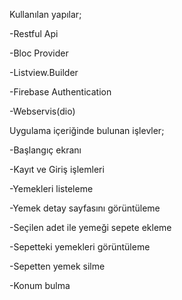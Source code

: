 Kullanılan yapılar;

-Restful Api

-Bloc Provider

-Listview.Builder

-Firebase Authentication

-Webservis(dio)

Uygulama içeriğinde bulunan işlevler;

-Başlangıç ekranı

-Kayıt ve Giriş işlemleri

-Yemekleri listeleme

-Yemek detay sayfasını görüntüleme

-Seçilen adet ile yemeği sepete ekleme

-Sepetteki yemekleri görüntüleme

-Sepetten yemek silme

-Konum bulma
